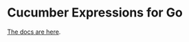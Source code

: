 # Cucumber Expressions for Go

[The docs are here](https://cucumber.io/docs/cucumber/cucumber-expressions/).
